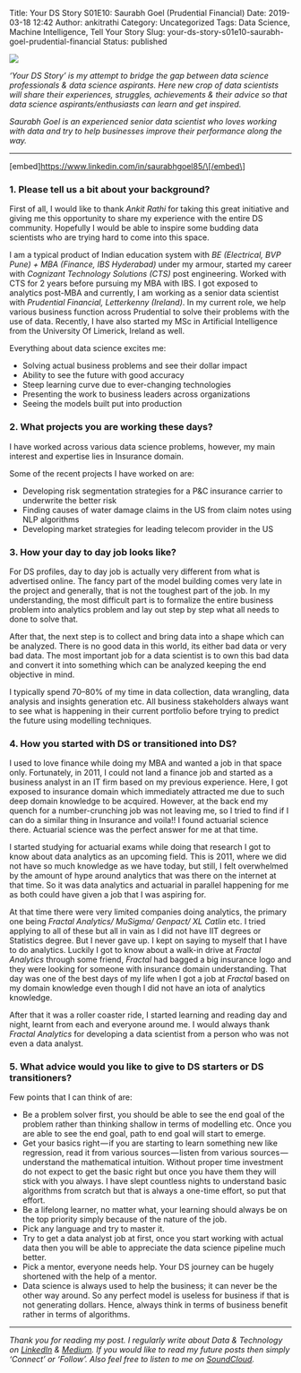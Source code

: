 Title: Your DS Story S01E10: Saurabh Goel (Prudential Financial)
Date: 2019-03-18 12:42
Author: ankitrathi
Category: Uncategorized
Tags: Data Science, Machine Intelligence, Tell Your Story
Slug: your-ds-story-s01e10-saurabh-goel-prudential-financial
Status: published

![](https://cdn-images-1.medium.com/max/1200/1*P0MmpAl5g97JnUd3AiPu2A.png)

*‘Your DS Story’ is my attempt to bridge the gap between data science professionals & data science aspirants. Here new crop of data scientists will share their experiences, struggles, achievements & their advice so that data science aspirants/enthusiasts can learn and get inspired.*

*Saurabh Goel is an experienced senior data scientist who loves working with data and try to help businesses improve their performance along the way.*

------------------------------------------------------------------------

\[embed\]https://www.linkedin.com/in/saurabhgoel85/\[/embed\]

### 1. Please tell us a bit about your background?

First of all, I would like to thank *Ankit Rathi* for taking this great initiative and giving me this opportunity to share my experience with the entire DS community. Hopefully I would be able to inspire some budding data scientists who are trying hard to come into this space.

I am a typical product of Indian education system with *BE (Electrical, BVP Pune) + MBA (Finance, IBS Hyderabad)* under my armour, started my career with *Cognizant Technology Solutions (CTS)* post engineering. Worked with CTS for 2 years before pursuing my MBA with IBS. I got exposed to analytics post-MBA and currently, I am working as a senior data scientist with *Prudential Financial, Letterkenny (Ireland)*. In my current role, we help various business function across Prudential to solve their problems with the use of data. Recently, I have also started my MSc in Artificial Intelligence from the University Of Limerick, Ireland as well.

Everything about data science excites me:

-   Solving actual business problems and see their dollar impact
-   Ability to see the future with good accuracy
-   Steep learning curve due to ever-changing technologies
-   Presenting the work to business leaders across organizations
-   Seeing the models built put into production

### 2. What projects you are working these days?

I have worked across various data science problems, however, my main interest and expertise lies in Insurance domain.

Some of the recent projects I have worked on are:

-   Developing risk segmentation strategies for a P&C insurance carrier to underwrite the better risk
-   Finding causes of water damage claims in the US from claim notes using NLP algorithms
-   Developing market strategies for leading telecom provider in the US

### 3. How your day to day job looks like?

For DS profiles, day to day job is actually very different from what is advertised online. The fancy part of the model building comes very late in the project and generally, that is not the toughest part of the job. In my understanding, the most difficult part is to formalize the entire business problem into analytics problem and lay out step by step what all needs to done to solve that.

After that, the next step is to collect and bring data into a shape which can be analyzed. There is no good data in this world, its either bad data or very bad data. The most important job for a data scientist is to own this bad data and convert it into something which can be analyzed keeping the end objective in mind.

I typically spend 70–80% of my time in data collection, data wrangling, data analysis and insights generation etc. All business stakeholders always want to see what is happening in their current portfolio before trying to predict the future using modelling techniques.

### 4. How you started with DS or transitioned into DS?

I used to love finance while doing my MBA and wanted a job in that space only. Fortunately, in 2011, I could not land a finance job and started as a business analyst in an IT firm based on my previous experience. Here, I got exposed to insurance domain which immediately attracted me due to such deep domain knowledge to be acquired. However, at the back end my quench for a number-crunching job was not leaving me, so I tried to find if I can do a similar thing in Insurance and voila!! I found actuarial science there. Actuarial science was the perfect answer for me at that time.

I started studying for actuarial exams while doing that research I got to know about data analytics as an upcoming field. This is 2011, where we did not have so much knowledge as we have today, but still, I felt overwhelmed by the amount of hype around analytics that was there on the internet at that time. So it was data analytics and actuarial in parallel happening for me as both could have given a job that I was aspiring for.

At that time there were very limited companies doing analytics, the primary one being *Fractal Analytics/ MuSigma/ Genpact/ XL Catlin* etc. I tried applying to all of these but all in vain as I did not have IIT degrees or Statistics degree. But I never gave up. I kept on saying to myself that I have to do analytics. Luckily I got to know about a walk-in drive at *Fractal Analytics* through some friend, *Fractal* had bagged a big insurance logo and they were looking for someone with insurance domain understanding. That day was one of the best days of my life when I got a job at *Fractal* based on my domain knowledge even though I did not have an iota of analytics knowledge.

After that it was a roller coaster ride, I started learning and reading day and night, learnt from each and everyone around me. I would always thank *Fractal Analytics* for developing a data scientist from a person who was not even a data analyst.

### 5. What advice would you like to give to DS starters or DS transitioners?

Few points that I can think of are:

-   Be a problem solver first, you should be able to see the end goal of the problem rather than thinking shallow in terms of modelling etc. Once you are able to see the end goal, path to end goal will start to emerge.
-   Get your basics right — if you are starting to learn something new like regression, read it from various sources — listen from various sources — understand the mathematical intuition. Without proper time investment do not expect to get the basic right but once you have them they will stick with you always. I have slept countless nights to understand basic algorithms from scratch but that is always a one-time effort, so put that effort.
-   Be a lifelong learner, no matter what, your learning should always be on the top priority simply because of the nature of the job.
-   Pick any language and try to master it.
-   Try to get a data analyst job at first, once you start working with actual data then you will be able to appreciate the data science pipeline much better.
-   Pick a mentor, everyone needs help. Your DS journey can be hugely shortened with the help of a mentor.
-   Data science is always used to help the business; it can never be the other way around. So any perfect model is useless for business if that is not generating dollars. Hence, always think in terms of business benefit rather in terms of algorithms.

------------------------------------------------------------------------

*Thank you for reading my post. I regularly write about Data & Technology on* [*LinkedIn*](https://www.linkedin.com/today/posts/ankitrathi) *&* [*Medium*](https://medium.com/@rathi.ankit)*. If you would like to read my future posts then simply ‘Connect’ or ‘Follow’. Also feel free to listen to me on* [*SoundCloud*](https://soundcloud.com/ankitrathi)*.*
